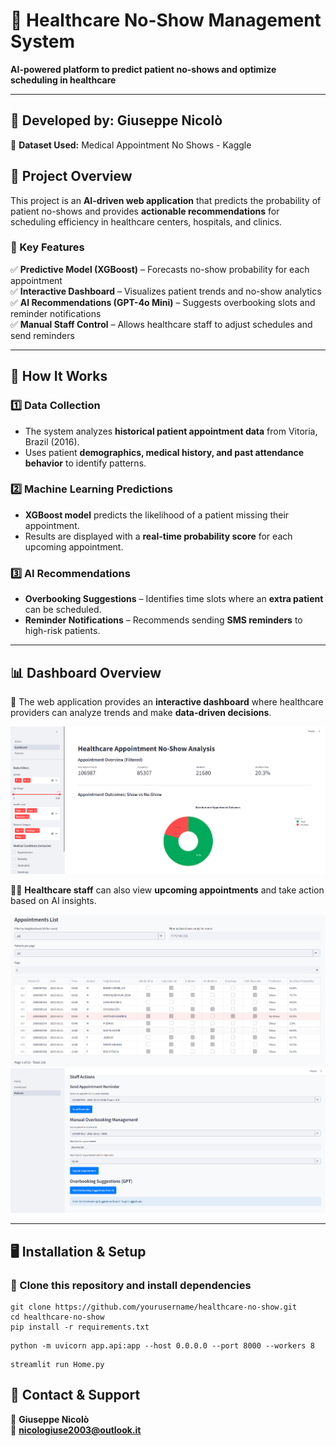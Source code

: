 # 🏥 Healthcare No-Show Management System  

**AI-powered platform to predict patient no-shows and optimize scheduling in healthcare**  

---

## 📅 Developed by: Giuseppe Nicolò  
📄 **Dataset Used:** Medical Appointment No Shows - Kaggle  

## 🚀 Project Overview  
This project is an **AI-driven web application** that predicts the probability of patient no-shows and provides **actionable recommendations** for scheduling efficiency in healthcare centers, hospitals, and clinics.

### **🔹 Key Features**  
✅ **Predictive Model (XGBoost)** – Forecasts no-show probability for each appointment  
✅ **Interactive Dashboard** – Visualizes patient trends and no-show analytics  
✅ **AI Recommendations (GPT-4o Mini)** – Suggests overbooking slots and reminder notifications  
✅ **Manual Staff Control** – Allows healthcare staff to adjust schedules and send reminders  

---

## 🎯 How It Works  

### 1️⃣ Data Collection  
- The system analyzes **historical patient appointment data** from Vitoria, Brazil (2016).  
- Uses patient **demographics, medical history, and past attendance behavior** to identify patterns.  

### 2️⃣ Machine Learning Predictions  
- **XGBoost model** predicts the likelihood of a patient missing their appointment.  
- Results are displayed with a **real-time probability score** for each upcoming appointment.  

### 3️⃣ AI Recommendations  
- **Overbooking Suggestions** – Identifies time slots where an **extra patient** can be scheduled.  
- **Reminder Notifications** – Recommends sending **SMS reminders** to high-risk patients.  

---

## 📊 Dashboard Overview  

👀 The web application provides an **interactive dashboard** where healthcare providers can analyze trends and make **data-driven decisions**.  

![Dashboard Screenshot](Images/img1.png)  

👨‍⚕️ **Healthcare staff** can also view **upcoming appointments** and take action based on AI insights.  

![Appointment List](Images/img3.png)  
![AI Recommendation](Images/img2.png)  

---

## 🖥 Installation & Setup  
### **🔹 Clone this repository and install dependencies**  
```
git clone https://github.com/yourusername/healthcare-no-show.git
cd healthcare-no-show
pip install -r requirements.txt
```

```
python -m uvicorn app.api:app --host 0.0.0.0 --port 8000 --workers 8  
```
```
streamlit run Home.py    
```

## 📩 Contact & Support  

💼 **Giuseppe Nicolò**  
📧 **nicologiuse2003@outlook.it**  
